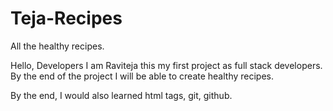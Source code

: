 # Teja-Recipes
All the healthy recipes.

Hello, Developers I am Raviteja this my first project as full stack developers. By the end of the project I will be able to create healthy recipes.

By the end, I would also learned html tags, git, github.
